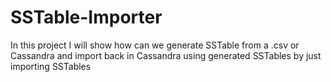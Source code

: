 # SSTable-Importer
In this project I will show how can we generate SSTable from a .csv or Cassandra and import back in Cassandra using generated SSTables by just importing SSTables
